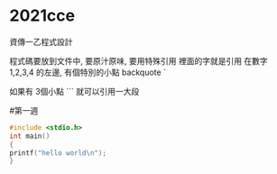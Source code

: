 # 2021cce
資傳一乙程式設計

程式碼要放到文件中, 要原汁原味, 要用特殊引用 裡面的字就是引用
在數字 1,2,3,4 的左邊, 有個特別的小點 backquote `

如果有 3個小點 ``` 就可以引用一大段

#第一週
```c
#include <stdio.h>
int main()
{
printf("hello world\n");
}
```
